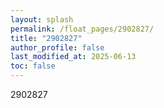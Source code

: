 ```yaml
---
layout: splash
permalink: /float_pages/2902827/
title: "2902827"
author_profile: false
last_modified_at: 2025-06-13
toc: false
---
```

 
2902827
